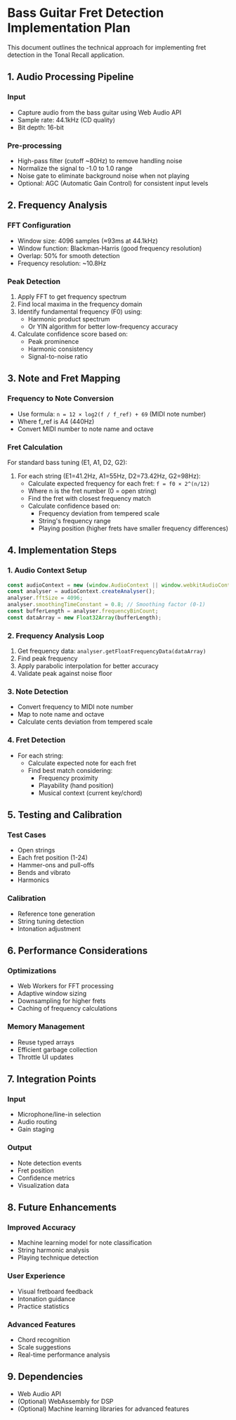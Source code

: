 # Bass Guitar Fret Detection Implementation Plan

This document outlines the technical approach for implementing fret detection in the Tonal Recall application.

## 1. Audio Processing Pipeline

### Input
- Capture audio from the bass guitar using Web Audio API
- Sample rate: 44.1kHz (CD quality)
- Bit depth: 16-bit

### Pre-processing
- High-pass filter (cutoff ~80Hz) to remove handling noise
- Normalize the signal to -1.0 to 1.0 range
- Noise gate to eliminate background noise when not playing
- Optional: AGC (Automatic Gain Control) for consistent input levels

## 2. Frequency Analysis

### FFT Configuration
- Window size: 4096 samples (≈93ms at 44.1kHz)
- Window function: Blackman-Harris (good frequency resolution)
- Overlap: 50% for smooth detection
- Frequency resolution: ~10.8Hz

### Peak Detection
1. Apply FFT to get frequency spectrum
2. Find local maxima in the frequency domain
3. Identify fundamental frequency (F0) using:
   - Harmonic product spectrum
   - Or YIN algorithm for better low-frequency accuracy
4. Calculate confidence score based on:
   - Peak prominence
   - Harmonic consistency
   - Signal-to-noise ratio

## 3. Note and Fret Mapping

### Frequency to Note Conversion
- Use formula: `n = 12 × log2(f / f_ref) + 69` (MIDI note number)
- Where f_ref is A4 (440Hz)
- Convert MIDI number to note name and octave

### Fret Calculation
For standard bass tuning (E1, A1, D2, G2):

1. For each string (E1=41.2Hz, A1=55Hz, D2=73.42Hz, G2=98Hz):
   - Calculate expected frequency for each fret: `f = f0 × 2^(n/12)`
   - Where n is the fret number (0 = open string)
   - Find the fret with closest frequency match
   - Calculate confidence based on:
     - Frequency deviation from tempered scale
     - String's frequency range
     - Playing position (higher frets have smaller frequency differences)

## 4. Implementation Steps

### 1. Audio Context Setup
```javascript
const audioContext = new (window.AudioContext || window.webkitAudioContext)();
const analyser = audioContext.createAnalyser();
analyser.fftSize = 4096;
analyser.smoothingTimeConstant = 0.8; // Smoothing factor (0-1)
const bufferLength = analyser.frequencyBinCount;
const dataArray = new Float32Array(bufferLength);
```

### 2. Frequency Analysis Loop
1. Get frequency data: `analyser.getFloatFrequencyData(dataArray)`
2. Find peak frequency
3. Apply parabolic interpolation for better accuracy
4. Validate peak against noise floor

### 3. Note Detection
- Convert frequency to MIDI note number
- Map to note name and octave
- Calculate cents deviation from tempered scale

### 4. Fret Detection
- For each string:
  - Calculate expected note for each fret
  - Find best match considering:
    - Frequency proximity
    - Playability (hand position)
    - Musical context (current key/chord)

## 5. Testing and Calibration

### Test Cases
- Open strings
- Each fret position (1-24)
- Hammer-ons and pull-offs
- Bends and vibrato
- Harmonics

### Calibration
- Reference tone generation
- String tuning detection
- Intonation adjustment

## 6. Performance Considerations

### Optimizations
- Web Workers for FFT processing
- Adaptive window sizing
- Downsampling for higher frets
- Caching of frequency calculations

### Memory Management
- Reuse typed arrays
- Efficient garbage collection
- Throttle UI updates

## 7. Integration Points

### Input
- Microphone/line-in selection
- Audio routing
- Gain staging

### Output
- Note detection events
- Fret position
- Confidence metrics
- Visualization data

## 8. Future Enhancements

### Improved Accuracy
- Machine learning model for note classification
- String harmonic analysis
- Playing technique detection

### User Experience
- Visual fretboard feedback
- Intonation guidance
- Practice statistics

### Advanced Features
- Chord recognition
- Scale suggestions
- Real-time performance analysis

## 9. Dependencies
- Web Audio API
- (Optional) WebAssembly for DSP
- (Optional) Machine learning libraries for advanced features
